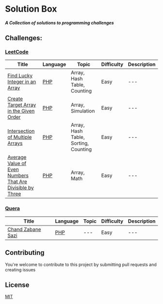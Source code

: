 # Solution Box
##### A Collection of solutions to programming challenges


## Challenges:
### [LeetCode](https://leetcode.com/)
Title | Language | Topic | Difficulty | Description
 --- | --- | --- | --- | ---
[Find Lucky Integer in an Array](https://leetcode.com/problems/find-lucky-integer-in-an-array/description/) | [PHP](LeetCode/find%20_lucky%20_integer_in_an_array/find%20_lucky%20_integer_in_an_array.php) | Array, Hash Table, Counting | Easy | ---
[Create Target Array in the Given Order](https://leetcode.com/problems/create-target-array-in-the-given-order/description/) | [PHP](LeetCode/create_target_array_in_the_given_order/create_target_array_in_the_given_order.php) | Array, Simulation | Easy | ---
[Intersection of Multiple Arrays](https://leetcode.com/problems/intersection-of-multiple-arrays/description/) | [PHP](LeetCode/intersection_of%20_multiple_arrays/intersection_of%20_multiple_arrays.php) | Array, Hash Table, Sorting, Counting | Easy | ---
[Average Value of Even Numbers That Are Divisible by Three](https://leetcode.com/problems/average-value-of-even-numbers-that-are-divisible-by-three/description/) | [PHP](LeetCode/average_value_of_even_numbers_that_are_divisible_by_three/average_value_of_even_numbers_that_are_divisible_by_three.php) | Array, Math | Easy | ---

### [Quera](https://quera.org/)

Title | Language | Topic | Difficulty | Description
 --- | --- | --- | --- | ---
[Chand Zabane Sazi](Quera/chand_zabane_sazi/chand_zabane_sazi.pdf) | [PHP](Quera/chand_zabane_sazi/chand_zabane_sazi.php) | --- | Easy | ---


## Contributing 
You're welcome to contribute to this project by submitting pull requests and creating issues

## License
[MIT](LICENSE)